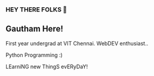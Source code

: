 ### HEY THERE FOLKS 👋

## Gautham Here! 
 First year undergrad at VIT Chennai. 
 WebDEV enthusiast..
 
 Python Programming :) 

LEarniNG new ThingS evERyDaY!
